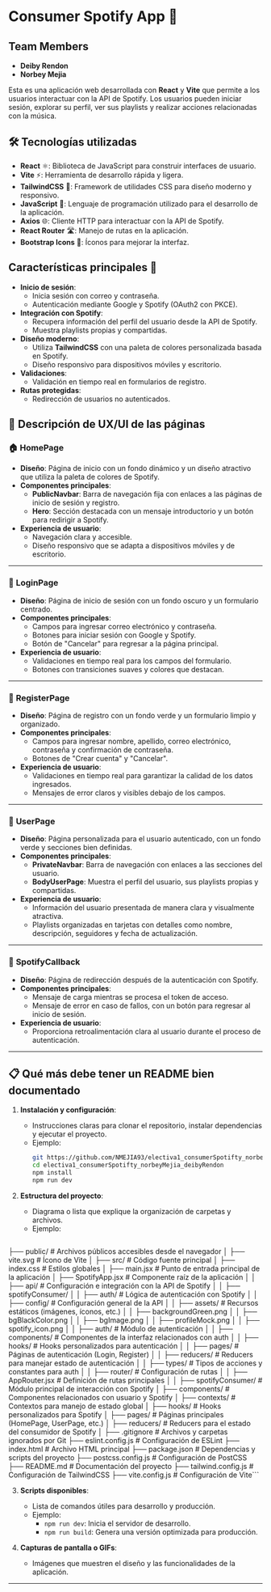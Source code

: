 # Consumer Spotify App 🎵

## Team Members
- **Deiby Rendon**
- **Norbey Mejia**

Esta es una aplicación web desarrollada con **React** y **Vite** que permite a los usuarios interactuar con la API de Spotify. Los usuarios pueden iniciar sesión, explorar su perfil, ver sus playlists y realizar acciones relacionadas con la música.

## 🛠️ **Tecnologías utilizadas**
- **React** ⚛️: Biblioteca de JavaScript para construir interfaces de usuario.
- **Vite** ⚡: Herramienta de desarrollo rápida y ligera.
- **TailwindCSS** 🎨: Framework de utilidades CSS para diseño moderno y responsivo.
- **JavaScript** 📜: Lenguaje de programación utilizado para el desarrollo de la aplicación.
- **Axios** 🌐: Cliente HTTP para interactuar con la API de Spotify.
- **React Router** 🛣️: Manejo de rutas en la aplicación.
- **Bootstrap Icons** 🎯: Íconos para mejorar la interfaz.


## Características principales 🚀

- **Inicio de sesión**:
  - Inicia sesión con correo y contraseña.
  - Autenticación mediante Google y Spotify (OAuth2 con PKCE).
- **Integración con Spotify**:
  - Recupera información del perfil del usuario desde la API de Spotify.
  - Muestra playlists propias y compartidas.
- **Diseño moderno**:
  - Utiliza **TailwindCSS** con una paleta de colores personalizada basada en Spotify.
  - Diseño responsivo para dispositivos móviles y escritorio.
- **Validaciones**:
  - Validación en tiempo real en formularios de registro.
- **Rutas protegidas**:
  - Redirección de usuarios no autenticados.

## 🎨 **Descripción de UX/UI de las páginas**

### 🏠 **HomePage**
- **Diseño**: Página de inicio con un fondo dinámico y un diseño atractivo que utiliza la paleta de colores de Spotify.
- **Componentes principales**:
  - **PublicNavbar**: Barra de navegación fija con enlaces a las páginas de inicio de sesión y registro.
  - **Hero**: Sección destacada con un mensaje introductorio y un botón para redirigir a Spotify.
- **Experiencia de usuario**: 
  - Navegación clara y accesible.
  - Diseño responsivo que se adapta a dispositivos móviles y de escritorio.


---

### 🔑 **LoginPage**
- **Diseño**: Página de inicio de sesión con un fondo oscuro y un formulario centrado.
- **Componentes principales**:
  - Campos para ingresar correo electrónico y contraseña.
  - Botones para iniciar sesión con Google y Spotify.
  - Botón de "Cancelar" para regresar a la página principal.
- **Experiencia de usuario**:
  - Validaciones en tiempo real para los campos del formulario.
  - Botones con transiciones suaves y colores que destacan.

---

### 📝 **RegisterPage**
- **Diseño**: Página de registro con un fondo verde y un formulario limpio y organizado.
- **Componentes principales**:
  - Campos para ingresar nombre, apellido, correo electrónico, contraseña y confirmación de contraseña.
  - Botones de "Crear cuenta" y "Cancelar".
- **Experiencia de usuario**:
  - Validaciones en tiempo real para garantizar la calidad de los datos ingresados.
  - Mensajes de error claros y visibles debajo de los campos.

---

### 👤 **UserPage**
- **Diseño**: Página personalizada para el usuario autenticado, con un fondo verde y secciones bien definidas.
- **Componentes principales**:
  - **PrivateNavbar**: Barra de navegación con enlaces a las secciones del usuario.
  - **BodyUserPage**: Muestra el perfil del usuario, sus playlists propias y compartidas.
- **Experiencia de usuario**:
  - Información del usuario presentada de manera clara y visualmente atractiva.
  - Playlists organizadas en tarjetas con detalles como nombre, descripción, seguidores y fecha de actualización.

---

### 🔄 **SpotifyCallback**
- **Diseño**: Página de redirección después de la autenticación con Spotify.
- **Componentes principales**:
  - Mensaje de carga mientras se procesa el token de acceso.
  - Mensaje de error en caso de fallos, con un botón para regresar al inicio de sesión.
- **Experiencia de usuario**:
  - Proporciona retroalimentación clara al usuario durante el proceso de autenticación.

---

## 📋 **Qué más debe tener un README bien documentado**

1. **Instalación y configuración**:
   - Instrucciones claras para clonar el repositorio, instalar dependencias y ejecutar el proyecto.
   - Ejemplo:
     ```bash
     git https://github.com/NMEJIA93/electiva1_consumerSpotifty_norbeyMejia_deibyRendon.git
     cd electiva1_consumerSpotifty_norbeyMejia_deibyRendon
     npm install
     npm run dev
     ```

2. **Estructura del proyecto**:
   - Diagrama o lista que explique la organización de carpetas y archivos.
   - Ejemplo:
     ```
├── public/                       # Archivos públicos accesibles desde el navegador
│   ├── vite.svg                 # Ícono de Vite
│
├── src/                          # Código fuente principal
│   ├── index.css               # Estilos globales
│   ├── main.jsx                # Punto de entrada principal de la aplicación
│   ├── SpotifyApp.jsx          # Componente raíz de la aplicación
│
│   ├── api/                     # Configuración e integración con la API de Spotify
│   │   ├── spotifyConsumer/
│   │   ├── auth/               # Lógica de autenticación con Spotify
│   │   ├── config/             # Configuración general de la API
│
│   ├── assets/                  # Recursos estáticos (imágenes, íconos, etc.)
│   │   ├── backgroundGreen.png
│   │   ├── bgBlackColor.png
│   │   ├── bgImage.png
│   │   ├── profileMock.png
│   │   ├── spotify_icon.png
│
│   ├── auth/                    # Módulo de autenticación
│   │   ├── components/         # Componentes de la interfaz relacionados con auth
│   │   ├── hooks/              # Hooks personalizados para autenticación
│   │   ├── pages/              # Páginas de autenticación (Login, Register)
│   │   ├── reducers/           # Reducers para manejar estado de autenticación
│   │   ├── types/              # Tipos de acciones y constantes para auth
│
│   ├── router/                  # Configuración de rutas
│   │   ├── AppRouter.jsx       # Definición de rutas principales
│
│   ├── spotifyConsumer/        # Módulo principal de interacción con Spotify
│       ├── components/         # Componentes relacionados con usuario y Spotify
│       ├── contexts/           # Contextos para manejo de estado global
│       ├── hooks/              # Hooks personalizados para Spotify
│       ├── pages/              # Páginas principales (HomePage, UserPage, etc.)
│       ├── reducers/           # Reducers para el estado del consumidor de Spotify
│
├── .gitignore                   # Archivos y carpetas ignorados por Git
├── eslint.config.js             # Configuración de ESLint
├── index.html                   # Archivo HTML principal
├── package.json                 # Dependencias y scripts del proyecto
├── postcss.config.js            # Configuración de PostCSS
├── README.md                    # Documentación del proyecto
├── tailwind.config.js           # Configuración de TailwindCSS
├── vite.config.js               # Configuración de Vite```

3. **Scripts disponibles**:
   - Lista de comandos útiles para desarrollo y producción.
   - Ejemplo:
     - `npm run dev`: Inicia el servidor de desarrollo.
     - `npm run build`: Genera una versión optimizada para producción.





6. **Capturas de pantalla o GIFs**:
   - Imágenes que muestren el diseño y las funcionalidades de la aplicación.

---
